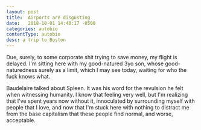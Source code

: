 ```yaml
---
layout: post
title:  Airports are disgusting
date:   2018-10-01 14:40:17 -0500
categories: autobio
contentType: autobio
desc: a trip to Boston
---
```


Due, surely, to some corporate shit trying to save money, my flight is delayed.  I'm sitting here with my good-natured 3yo son, whose good-naturedness surely as a limit, which I may see today, waiting for who the fuck knows what.  

Baudelaire talked about Spleen.  It was his word for the revulsion he felt when witnessing humanity.  I know that feeling very well, but I'm realizing that I've spent years now without it, innoculated by surrounding myself with people that I love, and now that I'm stuck here with nothing to distract me from the base capitalism that these people find normal, and worse, acceptable.